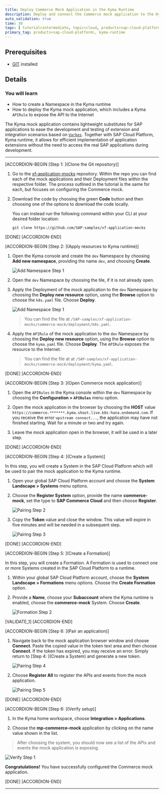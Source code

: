 ```yaml
---
title: Deploy Commerce Mock Application in the Kyma Runtime
description: Deploy and connect the Commerce mock application to the Kyma runtime.
auto_validation: true
time: 30
tags: [ tutorial>intermediate, topic>cloud, products>sap-cloud-platform]
primary_tag: products>sap-cloud-platform\, kyma-runtime
---
```


## Prerequisites
  - [GIT](https://git-scm.com/downloads) installed

## Details
### You will learn
  - How to create a Namespace in the Kyma runtime
  - How to deploy the Kyma mock application, which includes a Kyma `APIRule` to expose the API to the Internet

The Kyma mock application contains lightweight substitutes for SAP applications to ease the development and testing of extension and integration scenarios based on [`Varkes`](https://github.com/kyma-incubator/varkes). Together with SAP Cloud Platform, Kyma runtime, it allows for efficient implementation of application extensions without the need to access the real SAP applications during development.

---

[ACCORDION-BEGIN [Step 1: ](Clone the Git repository)]

1. Go to the [xf-application-mocks](https://github.com/SAP-samples/xf-application-mocks) repository. Within the repo you can find each of the mock applications and their Deployment files within the respective folder. The process outlined in the tutorial is the same for each, but focuses on configuring the Commerce mock.

2. Download the code by choosing the green **Code** button and then choosing one of the options to download the code locally.

    You can instead run the following command within your CLI at your desired folder location:

    ```Shell/Bash
    git clone https://github.com/SAP-samples/xf-application-mocks
    ```

[DONE]
[ACCORDION-END]

[ACCORDION-BEGIN [Step 2: ](Apply resources to Kyma runtime)]

1. Open the Kyma console and create the `dev` Namespace by choosing **Add new namespace**, providing the name `dev`, and choosing **Create**.

    ![Add Namespace Step 1](add-ns.png)

2. Open the `dev` Namespace by choosing the tile, if it is not already open.

3. Apply the Deployment of the mock application to the `dev` Namespace by choosing the **Deploy new resource** option, using the **Browse** option to choose the `k8s.yaml` file. Choose **Deploy**.

    ![Add Namespace Step 1](add-resource.png)

    > You can find the file at `/SAP-samples/xf-application-mocks/commerce-mock/deployment/k8s.yaml`.

4. Apply the `APIRule` of the mock application to the `dev` Namespace by choosing the **Deploy new resource** option, using the **Browse** option to choose the `kyma.yaml` file. Choose **Deploy**. The `APIRule` exposes the resource to the Internet.

    > You can find the file at at `/SAP-samples/xf-application-mocks/commerce-mock/deployment/kyma.yaml`.

[DONE]
[ACCORDION-END]


[ACCORDION-BEGIN [Step 3: ](Open Commerce mock application)]

1. Open the `APIRules` in the Kyma console within the `dev` Namespace by choosing the **Configuration > `APIRules`** menu option.

2. Open the mock application in the browser by choosing the **HOST** value `https://commerce.*******.kyma.shoot.live.k8s-hana.ondemand.com`. If you receive the error `upstream connect...`, the application may have not finished starting. Wait for a minute or two and try again.

3. Leave the mock application open in the browser, it will be used in a later step.

[DONE]
[ACCORDION-END]

[ACCORDION-BEGIN [Step 4: ](Create a System)]

In this step, you will create a System in the SAP Cloud Platform which will be used to pair the mock application to the Kyma runtime.

1. Open your global SAP Cloud Platform account and choose the **System Landscape > Systems** menu options.

2. Choose the **Register System** option, provide the name **commerce-mock**, set the type to **SAP Commerce Cloud** and then choose **Register**.

    ![Pairing Step 2](pair1.png)

3. Copy the **Token** value and close the window. This value will expire in five minutes and will be needed in a subsequent step.

    ![Pairing Step 3](pair2.png)

[DONE]
[ACCORDION-END]

[ACCORDION-BEGIN [Step 5: ](Create a Formation)]

In this step, you will create a Formation. A Formation is used to connect one or more Systems created in the SAP Cloud Platform to a runtime.

1. Within your global SAP Cloud Platform account, choose the **System Landscape > Formations** menu options. Choose the **Create Formation** option.

2. Provide a **Name**, choose your **Subaccount** where the Kyma runtime is enabled, choose the **commerce-mock** System. Choose **Create**.

    ![Formation Step 2](formation1.png)

[VALIDATE_1]
[ACCORDION-END]

[ACCORDION-BEGIN [Step 6: ](Pair an application)]

1. Navigate back to the mock application browser window and choose **Connect**. Paste the copied value in the token text area and then choose **Connect**. If the token has expired, you may receive an error. Simply return to [Step 4: ](Create a System) and generate a new token.

    ![Pairing Step 4](pair3.png)

2. Choose **Register All** to register the APIs and events from the mock application.

    ![Pairing Step 5](pair4.png)

[DONE]
[ACCORDION-END]


[ACCORDION-BEGIN [Step 6: ](Verify setup)]

1. In the Kyma home workspace, choose **Integration > Applications**.

2. Choose the **mp-commerce-mock** application by clicking on the name value shown in the list.

> After choosing the system, you should now see a list of the APIs and events the mock application is exposing.

  ![Verify Step 1](verify1.png)

**Congratulations!** You have successfully configured the Commerce mock application.

[DONE]
[ACCORDION-END]

---
